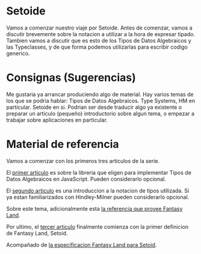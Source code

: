 # Setoide

Vamos a comenzar nuestro viaje por Setoide. Antes de comenzar, vamos a discutir brevemente sobre la notacion a utilizar a la hora de expresar tipado. Tambien vamos a discutir que es esto de los Tipos de Datos Algebraicos y las Typeclasses, y de que forma podemos utilizarlas para escribir codigo generico.

# Consignas (Sugerencias)

Me gustaria ya arrancar produciendo algo de material. Hay varios temas de los que se podria hablar: Tipos de Datos Algebraicos. Type Systems, HM en particular. Setoide en si. Podrian ser desde traducir algo ya existente o preparar un articulo (pequeño) introductorio sobre algun tema, o empezar a trabajar sobre aplicaciones en particular.

# Material de referencia

Vamos a comenzar con los primeros tres articulos de la serie.

El [primer articulo](http://www.tomharding.me/2017/03/03/fantas-eel-and-specification/) es sobre la libreria que eligen para implementar Tipos de Datos Algebraicos en JavaScript. Pueden considerarlo opcional.

El [segundo articulo](http://www.tomharding.me/2017/03/08/fantas-eel-and-specification-2/) es una introduccion a la notacion de tipos utilizada. Si ya estan familiarizados con Hindley-Milner pueden considerarlo opcional.

Sobre este tema, adicionalmente esta [la referencia que provee Fantasy Land](https://github.com/fantasyland/fantasy-land#type-signature-notation).

Por ultimo, el [tercer articulo](http://www.tomharding.me/2017/03/09/fantas-eel-and-specification-3/) finalmente comienza con la primer definicion de Fantasy Land, Setoid.

Acompañado de [la especificacion Fantasy Land para Setoid](https://github.com/fantasyland/fantasy-land#setoid).